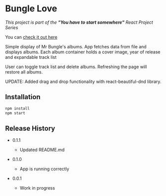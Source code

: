 # Bungle Love

_This project is part of the **"You have to start somewhere"** React Project Series_

You can [check it out here](https://bungle-love.netlify.app/)

Simple display of Mr Bungle's albums.
App fetches data from file and displays albums.
Each album container holds a cover image, year of release and expandable track list

User can toggle track list and delete albums. 
Refreshing the page will restore all albums.

UPDATE:
Added drag and drop functionality with react-beautiful-dnd library.

## Installation

```sh
npm install
npm start
```

## Release History

* 0.1.1
  * Updated README.md
* 0.1.0
    * App is running correctly
    
* 0.0.1
    * Work in progress
